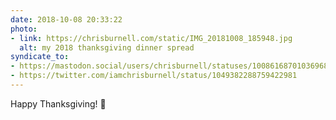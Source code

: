 ```yaml
---
date: 2018-10-08 20:33:22
photo:
- link: https://chrisburnell.com/static/IMG_20181008_185948.jpg
  alt: my 2018 thanksgiving dinner spread
syndicate_to:
- https://mastodon.social/users/chrisburnell/statuses/100861687010369680
- https://twitter.com/iamchrisburnell/status/1049382288759422981
---
```


Happy Thanksgiving! 🍁
